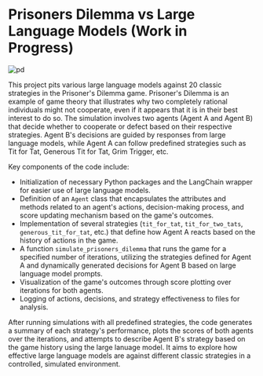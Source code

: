 # Prisoners Dilemma vs Large Language Models  (Work in Progress)

![pd](https://github.com/pcaspa/Prisoners-Dilemma-vs-LLMs/assets/5567572/c4c1861b-62f7-485e-b34e-6e2e8fc34df7)


This project pits various large language models against 20 classic strategies in the Prisoner's Dilemma game.  Prisoner's Dilemma is an example of game theory that illustrates why two completely rational individuals might not cooperate, even if it appears that it is in their best interest to do so. The simulation involves two agents (Agent A and Agent B) that decide whether to cooperate or defect based on their respective strategies. Agent B's decisions are guided by responses from large language models, while Agent A can follow predefined strategies such as Tit for Tat, Generous Tit for Tat, Grim Trigger, etc.

Key components of the code include:
- Initialization of necessary Python packages and the LangChain wrapper for easier use of large language models.
- Definition of an `Agent` class that encapsulates the attributes and methods related to an agent's actions, decision-making process, and score updating mechanism based on the game's outcomes.
- Implementation of several strategies (`tit_for_tat`, `tit_for_two_tats`, `generous_tit_for_tat`, etc.) that define how Agent A reacts based on the history of actions in the game.
- A function `simulate_prisoners_dilemma` that runs the game for a specified number of iterations, utilizing the strategies defined for Agent A and dynamically generated decisions for Agent B based on large language model prompts.
- Visualization of the game's outcomes through score plotting over iterations for both agents.
- Logging of actions, decisions, and strategy effectiveness to files for analysis.

After running simulations with all predefined strategies, the code generates a summary of each strategy's performance, plots the scores of both agents over the iterations, and attempts to describe Agent B's strategy based on the game history using the large lanuage model. It aims to explore how effective large language models are against different classic strategies in a controlled, simulated environment.
